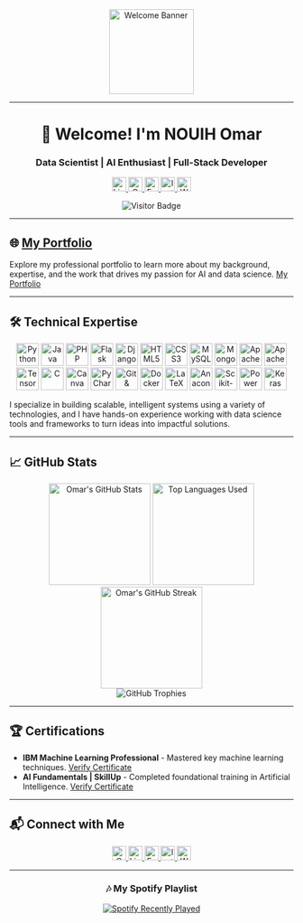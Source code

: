 <div align="center">
  <img src="https://c4.wallpaperflare.com/wallpaper/888/401/127/ai-art-gamer-computer-pc-gaming-hd-wallpaper-preview.jpg" alt="Welcome Banner" height="150" />
</div>

---

<h1 align="center">👋 Welcome! I'm NOUIH Omar</h1>

<h3 align="center">Data Scientist | AI Enthusiast | Full-Stack Developer</h3>

<p align="center">
  <a href="https://www.linkedin.com/in/omarnouih/" target="_blank">
    <img src="https://img.shields.io/static/v1?message=LinkedIn&logo=linkedin&label=&color=0077B5&logoColor=white&labelColor=&style=for-the-badge" height="25" alt="LinkedIn" />
  </a>
  <a href="mailto:omarnouih@gmail.com" target="_blank">
    <img src="https://img.shields.io/static/v1?message=Gmail&logo=gmail&label=&color=D14836&logoColor=white&labelColor=&style=for-the-badge" height="25" alt="Gmail" />
  </a>
  <a href="https://web.facebook.com/omar.nouih" target="_blank">
    <img src="https://img.shields.io/static/v1?message=Facebook&logo=facebook&label=&color=1877F2&logoColor=white&labelColor=&style=for-the-badge" height="25" alt="Facebook" />
  </a>
  <a href="https://www.instagram.com/omar.nouih/" target="_blank">
    <img src="https://img.shields.io/static/v1?message=Instagram&logo=instagram&label=&color=E4405F&logoColor=white&labelColor=&style=for-the-badge" height="25" alt="Instagram" />
  </a>
  <a href="tel:+212708849710" target="_blank">
    <img src="https://img.shields.io/static/v1?message=WhatsApp&logo=whatsapp&label=&color=25D366&logoColor=white&labelColor=&style=for-the-badge" height="25" alt="WhatsApp" />
  </a>
</p>

<div align="center">
  <img src="https://visitor-badge.laobi.icu/badge?page_id=OmarNouih.OmarNouih&" alt="Visitor Badge" />
</div>

---

## 🌐 [My Portfolio](https://omarnouih.github.io/Portfolio/)

Explore my professional portfolio to learn more about my background, expertise, and the work that drives my passion for AI and data science. [My Portfolio](https://omarnouih.github.io/Portfolio/)

---

## 🛠️ Technical Expertise

<p align="center">
  <img src="https://cdn.jsdelivr.net/gh/devicons/devicon/icons/python/python-original.svg" height="40" alt="Python" />
  <img src="https://cdn.jsdelivr.net/gh/devicons/devicon/icons/java/java-original.svg" height="40" alt="Java" />
  <img src="https://cdn.jsdelivr.net/gh/devicons/devicon/icons/php/php-original.svg" height="40" alt="PHP" />
  <img src="https://cdn.jsdelivr.net/gh/devicons/devicon/icons/flask/flask-original.svg" height="40" alt="Flask" />
  <img src="https://cdn.jsdelivr.net/gh/devicons/devicon/icons/django/django-plain.svg" height="40" alt="Django" />
  <img src="https://cdn.jsdelivr.net/gh/devicons/devicon/icons/html5/html5-original.svg" height="40" alt="HTML5" />
  <img src="https://cdn.jsdelivr.net/gh/devicons/devicon/icons/css3/css3-original.svg" height="40" alt="CSS3" />
  <img src="https://cdn.jsdelivr.net/gh/devicons/devicon/icons/mysql/mysql-original.svg" height="40" alt="MySQL" />
  <img src="https://cdn.jsdelivr.net/gh/devicons/devicon/icons/mongodb/mongodb-original.svg" height="40" alt="MongoDB" />
  <img src="https://cdn.jsdelivr.net/gh/devicons/devicon/icons/apachekafka/apachekafka-original.svg" height="40" alt="Apache Kafka" />
  <img src="https://cdn.jsdelivr.net/gh/devicons/devicon/icons/apache/apache-original.svg" height="40" alt="Apache Spark" />
  <img src="https://cdn.jsdelivr.net/gh/devicons/devicon/icons/tensorflow/tensorflow-original.svg" height="40" alt="TensorFlow" />
  <img src="https://cdn.jsdelivr.net/gh/devicons/devicon/icons/c/c-original.svg" height="40" alt="C" />
  <img src="https://cdn.jsdelivr.net/gh/devicons/devicon/icons/canva/canva-original.svg" height="40" alt="Canva" />
  <img src="https://cdn.jsdelivr.net/gh/devicons/devicon/icons/pycharm/pycharm-original.svg" height="40" alt="PyCharm" />
  <img src="https://cdn.jsdelivr.net/gh/devicons/devicon/icons/github/github-original.svg" height="40" alt="Git & GitHub" />
  <img src="https://cdn.jsdelivr.net/gh/devicons/devicon/icons/docker/docker-original.svg" height="40" alt="Docker" />
  <img src="https://cdn.jsdelivr.net/gh/devicons/devicon/icons/latex/latex-original.svg" height="40" alt="LaTeX" />
  <img src="https://cdn.jsdelivr.net/gh/devicons/devicon/icons/anaconda/anaconda-original.svg" height="40" alt="Anaconda" />
  <img src="https://upload.wikimedia.org/wikipedia/commons/0/05/Scikit_learn_logo_small.svg" height="40" alt="Scikit-Learn" />
  <img src="https://img.icons8.com/color/48/000000/power-bi.png" height="40" alt="Power BI" />
  <img src="https://cdn.jsdelivr.net/gh/devicons/devicon/icons/keras/keras-original.svg" height="40" alt="Keras" />
</p>

I specialize in building scalable, intelligent systems using a variety of technologies, and I have hands-on experience working with data science tools and frameworks to turn ideas into impactful solutions.

---

## 📈 GitHub Stats

<div align="center">
  <img src="https://github-readme-stats.vercel.app/api?username=OmarNouih&theme=dracula&show_icons=true&count_private=true" height="180" alt="Omar's GitHub Stats" />
  <img src="https://github-readme-stats.vercel.app/api/top-langs/?username=OmarNouih&theme=dracula&layout=compact&langs_count=8" height="180" alt="Top Languages Used" />
  <img src="https://streak-stats.demolab.com?user=OmarNouih&theme=dracula&hide_border=false" height="180" alt="Omar's GitHub Streak" />
</div>

<div align="center">
  <img src="https://github-profile-trophy.vercel.app/?username=OmarNouih&theme=dracula&no-frame=true&column=4&margin-w=15&margin-h=15" alt="GitHub Trophies" />
</div>

---

## 🏆 Certifications

- **IBM Machine Learning Professional** - Mastered key machine learning techniques. [Verify Certificate](https://coursera.org/verify/professional-cert/K39QSKVM3XLV)
- **AI Fundamentals | SkillUp** - Completed foundational training in Artificial Intelligence. [Verify Certificate](https://skills.yourlearning.ibm.com/certificate/share/8914299c08ewogICJvYmplY3RJZCIgOiAiUExBTi1FODVEMDU3MjI2MkMiLAogICJvYmplY3RUeXBlIiA6ICJBQ1RJVklUWSIsCiAgImxlYXJuZXJDTlVNIiA6ICIyNzk4MTU0UkVHIgp9b96ecdcbfc-10)

---

## 📬 Connect with Me

<p align="center">
  <a href="mailto:omarnouih@gmail.com" target="_blank">
    <img src="https://img.shields.io/static/v1?message=Gmail&logo=gmail&label=&color=D14836&logoColor=white&labelColor=&style=for-the-badge" height="25" alt="Gmail" />
  </a>
  <a href="https://www.linkedin.com/in/omarnouih/" target="_blank">
    <img src="https://img.shields.io/static/v1?message=LinkedIn&logo=linkedin&label=&color=0077B5&logoColor=white&labelColor=&style=for-the-badge" height="25" alt="LinkedIn" />
  </a>
  <a href="https://web.facebook.com/omar.nouih" target="_blank">
    <img src="https://img.shields.io/static/v1?message=Facebook&logo=facebook&label=&color=1877F2&logoColor=white&labelColor=&style=for-the-badge" height="25" alt="Facebook" />
  </a>
  <a href="https://www.instagram.com/omar.nouih/" target="_blank">
    <img src="https://img.shields.io/static/v1?message=Instagram&logo=instagram&label=&color=E4405F&logoColor=white&labelColor=&style=for-the-badge" height="25" alt="Instagram" />
  </a>
  <a href="tel:+212708849710" target="_blank">
    <img src="https://img.shields.io/static/v1?message=WhatsApp&logo=whatsapp&label=&color=25D366&logoColor=white&labelColor=&style=for-the-badge" height="25" alt="WhatsApp" />
  </a>
</p>

---

<h3 align="center">🎶 My Spotify Playlist</h3>

<div align="center">
  <a href="https://open.spotify.com/user/313kjv4k7htgttp46se3awat7et4">
    <img src="https://spotify-recently-played-readme.vercel.app/api?user=313kjv4k7htgttp46se3awat7et4&count=3" alt="Spotify Recently Played" />
  </a>
</div>
